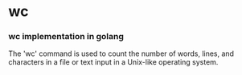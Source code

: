 # wc
### wc implementation in golang

The 'wc' command is used to count the number of words, lines, and characters in a file or text input in a Unix-like operating system.

